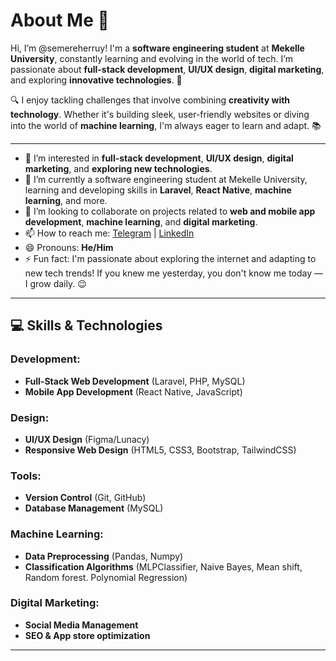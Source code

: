 # About Me 👋
Hi, I’m @semereherruy! I'm a **software engineering student** at **Mekelle University**, constantly learning and evolving in the world of tech. I’m passionate about **full-stack development**, **UI/UX design**, **digital marketing**, and exploring **innovative technologies**. 🌱

🔍 I enjoy tackling challenges that involve combining **creativity with technology**. Whether it's building sleek, user-friendly websites or diving into the world of **machine learning**, I'm always eager to learn and adapt. 📚

---
- 👀 I’m interested in **full-stack development**, **UI/UX design**, **digital marketing**, and **exploring new technologies**.
- 🌱 I’m currently a software engineering student at Mekelle University, learning and developing skills in **Laravel**, **React Native**, **machine learning**, and more.
- 💞️ I’m looking to collaborate on projects related to **web and mobile app development**, **machine learning**, and **digital marketing**.
- 📫 How to reach me: [Telegram](https://t.me/Semere17) | [LinkedIn](https://www.linkedin.com/in/semere-herruy-1833222a4/)
- 😄 Pronouns: **He/Him**
- ⚡ Fun fact: I'm passionate about exploring the internet and adapting to new tech trends! If you knew me yesterday, you don't know me today — I grow daily. 😉

---

## 💻 Skills & Technologies

### Development:
- **Full-Stack Web Development** (Laravel, PHP, MySQL)
- **Mobile App Development** (React Native, JavaScript)

### Design:
- **UI/UX Design** (Figma/Lunacy)
- **Responsive Web Design** (HTML5, CSS3, Bootstrap, TailwindCSS)

### Tools:
- **Version Control** (Git, GitHub)
- **Database Management** (MySQL)

### Machine Learning:
- **Data Preprocessing** (Pandas, Numpy)
- **Classification Algorithms** (MLPClassifier, Naive Bayes, Mean shift, Random forest. Polynomial Regression)

### Digital Marketing:
- **Social Media Management**
- **SEO & App store optimization**

---


